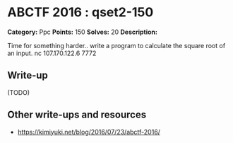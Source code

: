 # ABCTF 2016 : qset2-150

**Category:** Ppc
**Points:** 150
**Solves:** 20
**Description:**

Time for something harder.. write a program to calculate the square root of an input. nc 107.170.122.6 7772

## Write-up

(TODO)

## Other write-ups and resources

* https://kimiyuki.net/blog/2016/07/23/abctf-2016/
